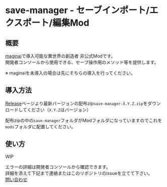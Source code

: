 # save-manager - セーブインポート/エクスポート/編集Mod 
## 概要
[maginai](https://github.com/Spoonail-Iroiro/maginai)で導入可能な異世界の創造者 非公式Modです。  
開発者コンソールから使用できる、セーブ操作用のメソッド等を提供します。  

※ maginaiを未導入の場合は先にそちらの導入を行ってください。

## 導入方法
[Release](https://github.com/Spoonail-Iroiro/maginai-save-manager/releases)ページより最新バージョンの配布zip`save-manager-X.Y.Z.zip`をダウンロードしてください（`X.Y.Z`はバージョン）  

配布zipの中の`save-manager`フォルダがModフォルダになっていますのでこれを`mods`フォルダに配置してください。  

## 使い方
WIP

エラーの詳細は開発者コンソールから確認できます。  
詳細を添えて下記まで連絡またはこのリポジトリのissueを立てて下さい。  
[問い合わせ](https://github.com/Spoonail-Iroiro/maginai-plustalk/blob/master/USAGE.md#%E3%81%9D%E3%82%8C%E3%81%A7%E3%82%82%E3%81%86%E3%81%BE%E3%81%8F%E3%81%84%E3%81%8B%E3%81%AA%E3%81%84%E3%81%A8%E3%81%8D%E3%81%AF)
